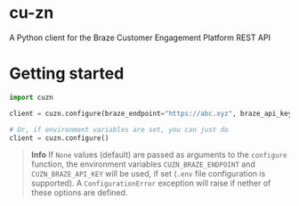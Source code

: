 # cu-zn
A Python client for the Braze Customer Engagement Platform REST API

# Getting started
```python
import cuzn

client = cuzn.configure(braze_endpoint="https://abc.xyz", braze_api_key="foobar")

# Or, if environment variables are set, you can just do
client = cuzn.configure()
```

> **Info**
> If `None` values (default) are passed as arguments to the `configure` function, the
> environment variables `CUZN_BRAZE_ENDPOINT` and `CUZN_BRAZE_API_KEY` will be used, if
> set (`.env` file configuration is supported). A `ConfigurationError` exception will
> raise if nether of these options are defined.
